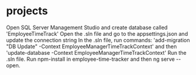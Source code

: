 # projects

Open SQL Server Management Studio and create database called 'EmployeeTimeTrack'
Open the .sln file and go to the appsettings.json and update the connection string
In the .sln file, run commands: 'add-migration "DB Update" -Context EmployeeManagerTimeTrackContext' and then 'update-database -Context EmployeeManagerTimeTrackContext'
Run the .sln file.
Run npm-install in employee-time-tracker and then ng serve --open.
